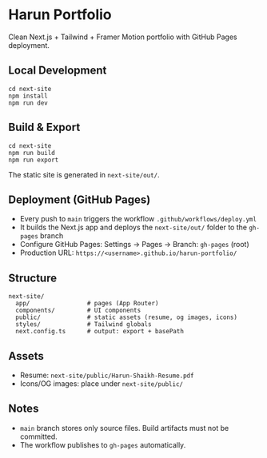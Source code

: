 # Harun Portfolio

Clean Next.js + Tailwind + Framer Motion portfolio with GitHub Pages deployment.

## Local Development

```
cd next-site
npm install
npm run dev
```

## Build & Export

```
cd next-site
npm run build
npm run export
```

The static site is generated in `next-site/out/`.

## Deployment (GitHub Pages)

- Every push to `main` triggers the workflow `.github/workflows/deploy.yml`
- It builds the Next.js app and deploys the `next-site/out/` folder to the `gh-pages` branch
- Configure GitHub Pages: Settings → Pages → Branch: `gh-pages` (root)
- Production URL: `https://<username>.github.io/harun-portfolio/`

## Structure

```
next-site/
  app/                # pages (App Router)
  components/         # UI components
  public/             # static assets (resume, og images, icons)
  styles/             # Tailwind globals
  next.config.ts      # output: export + basePath
```

## Assets

- Resume: `next-site/public/Harun-Shaikh-Resume.pdf`
- Icons/OG images: place under `next-site/public/`

## Notes

- `main` branch stores only source files. Build artifacts must not be committed.
- The workflow publishes to `gh-pages` automatically.